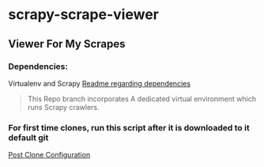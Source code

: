 # scrapy-scrape-viewer

## Viewer For My Scrapes

### Dependencies:

Virtualenv and Scrapy
[Readme regarding dependencies](forscrapyclones.md)

> This Repo branch incorporates A dedicated virtual environment which runs Scrapy crawlers.

### For first time clones, run this script after it is downloaded to it default git
[Post Clone Configuration](runThisShellAfterClone.sh)

